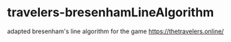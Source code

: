 # travelers-bresenhamLineAlgorithm
adapted bresenham's line algorithm for the game https://thetravelers.online/
